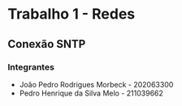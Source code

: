 # Trabalho 1 - Redes

## Conexão SNTP

### Integrantes 

- João Pedro Rodrigues Morbeck - 202063300
- Pedro Henrique da Silva Melo - 211039662
